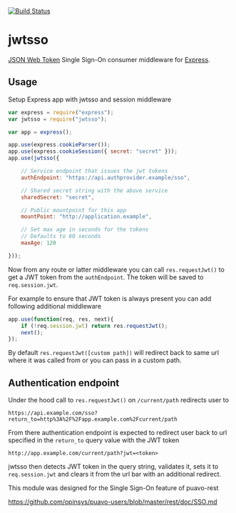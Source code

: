 [![Build Status](https://travis-ci.org/opinsys/node-jwtsso.png?branch=master)](https://travis-ci.org/opinsys/node-jwtsso)

# jwtsso

[JSON Web Token][jwt] Single Sign-On consumer middleware for [Express][].

## Usage

Setup Express app with jwtsso and session middleware

```javascript
var express = require("express");
var jwtsso = require("jwtsso");

var app = express();

app.use(express.cookieParser());
app.use(express.cookieSession({ secret: "secret" }));
app.use(jwtsso({

    // Service endpoint that issues the jwt tokens
    authEndpoint: "https://api.authprovider.example/sso",

    // Shared secret string with the above service
    sharedSecret: "secret",

    // Public mountpoint for this app
    mountPoint: "http://application.example",

    // Set max age in seconds for the tokens
    // Defaults to 60 seconds
    maxAge: 120

}));
```

Now from any route or latter middleware you can call `res.requestJwt()` to get
a JWT token from the `authEndpoint`. The token will be saved to
`req.session.jwt`.

For example to ensure that JWT token is always present you can add following
additional middleware

```javascript
app.use(function(req, res, next){
    if (!req.session.jwt) return res.requestJwt();
    next();
});
```

By default `res.requestJwt([custom path])` will redirect back to same url where
it was called from or you can pass in a custom path.

## Authentication endpoint

Under the hood call to `res.requestJwt()` on `/current/path` redirects user to

    https://api.example.com/sso?return_to=http%3A%2F%2Fapp.example.com%2Fcurrent/path

From there authentication endpoint is expected to redirect user back to url
specified in the `return_to` query value with the JWT token

    http://app.example.com/current/path?jwt=<token>

jwtsso then detects JWT token in the query string, validates it, sets it to
`req.session.jwt` and clears it from the url bar with an additional redirect.

This module was designed for the Single Sign-On feature of puavo-rest

<https://github.com/opinsys/puavo-users/blob/master/rest/doc/SSO.md>


[Express]: http://expressjs.com/
[jwt]: http://tools.ietf.org/html/draft-jones-json-web-token

